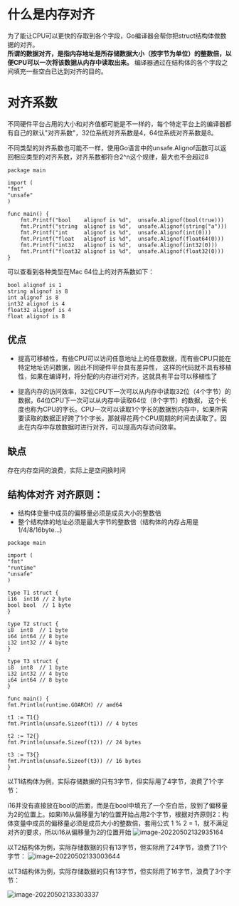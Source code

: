 # 什么是内存对齐

为了能让CPU可以更快的存取到各个字段，Go编译器会帮你把struct结构体做数据的对齐。  
**所谓的数据对齐，是指内存地址是所存储数据大小（按字节为单位）的整数倍，以便CPU可以一次将该数据从内存中读取出来。**
编译器通过在结构体的各个字段之间填充一些空白已达到对齐的目的。

# 对齐系数
不同硬件平台占用的大小和对齐值都可能是不一样的，每个特定平台上的编译器都有自己的默认"对齐系数"，32位系统对齐系数是4，64位系统对齐系数是8。

不同类型的对齐系数也可能不一样，使用Go语言中的unsafe.Alignof函数可以返回相应类型的对齐系数，对齐系数都符合2^n这个规律，最大也不会超过8
```
package main

import (
"fmt"
"unsafe"
)

func main() {
    fmt.Printf("bool    alignof is %d",  unsafe.Alignof(bool(true)))
    fmt.Printf("string  alignof is %d",  unsafe.Alignof(string("a")))
    fmt.Printf("int     alignof is %d",  unsafe.Alignof(int(0)))
    fmt.Printf("float   alignof is %d",  unsafe.Alignof(float64(0)))
    fmt.Printf("int32   alignof is %d",  unsafe.Alignof(int32(0)))
    fmt.Printf("float32 alignof is %d",  unsafe.Alignof(float32(0)))
}
```
可以查看到各种类型在Mac 64位上的对齐系数如下：
```
bool alignof is 1
string alignof is 8
int alignof is 8
int32 alignof is 4
float32 alignof is 4
float alignof is 8
```
## 优点
* 提高可移植性，有些CPU可以访问任意地址上的任意数据，而有些CPU只能在特定地址访问数据，因此不同硬件平台具有差异性，
这样的代码就不具有移植性，如果在编译时，将分配的内存进行对齐，这就具有平台可以移植性了

* 提高内存的访问效率，32位CPU下一次可以从内存中读取32位（4个字节）的数据，64位CPU下一次可以从内存中读取64位（8个字节）的数据，
这个长度也称为CPU的字长。CPU一次可以读取1个字长的数据到内存中，如果所需要读取的数据正好跨了1个字长，那就得花两个CPU周期的时间去读取了。因此在内存中存放数据时进行对齐，可以提高内存访问效率。

## 缺点
存在内存空间的浪费，实际上是空间换时间

## 结构体对齐 对齐原则：

* 结构体变量中成员的偏移量必须是成员大小的整数倍
* 整个结构体的地址必须是最大字节的整数倍（结构体的内存占用是1/4/8/16byte…)
```
package main

import (
"fmt"
"runtime"
"unsafe"
)

type T1 struct {
i16  int16 // 2 byte
bool bool  // 1 byte
}

type T2 struct {
i8  int8  // 1 byte
i64 int64 // 8 byte
i32 int32 // 4 byte
}

type T3 struct {
i8  int8  // 1 byte
i32 int32 // 4 byte
i64 int64 // 8 byte
}

func main() {
fmt.Println(runtime.GOARCH) // amd64

t1 := T1{}
fmt.Println(unsafe.Sizeof(t1)) // 4 bytes

t2 := T2{}
fmt.Println(unsafe.Sizeof(t2)) // 24 bytes

t3 := T3{}
fmt.Println(unsafe.Sizeof(t3)) // 16 bytes
}
```
以T1结构体为例，实际存储数据的只有3字节，但实际用了4字节，浪费了1个字节：

i16并没有直接放在bool的后面，而是在bool中填充了一个空白后，放到了偏移量为2的位置上。如果i16从偏移量为1的位置开始占用2个字节，根据对齐原则2：构体变量中成员的偏移量必须是成员大小的整数倍，套用公式 1 % 2 = 1，就不满足对齐的要求，所以i16从偏移量为2的位置开始
![image-20220502132935164](https://user-images.githubusercontent.com/55614294/199463716-a2882a01-6ff8-4f2c-b175-6ba0ddc5e4c8.png)

以T2结构体为例，实际存储数据的只有13字节，但实际用了24字节，浪费了11个字节：
![image-20220502133003644](https://user-images.githubusercontent.com/55614294/199463729-8ffa6f9f-5176-4358-b4a2-f31e2192ac2b.png)

以T3结构体为例，实际存储数据的只有13字节，但实际用了16字节，浪费了3个字节：

![image-20220502133303337](https://user-images.githubusercontent.com/55614294/199463732-946fd8c6-50cf-498c-9e90-59a593807c78.png)

